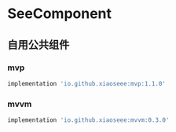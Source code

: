 # SeeComponent
## 自用公共组件

### mvp

```groovy
implementation 'io.github.xiaoseee:mvp:1.1.0'
```


### mvvm

```groovy
implementation 'io.github.xiaoseee:mvvm:0.3.0'
```

